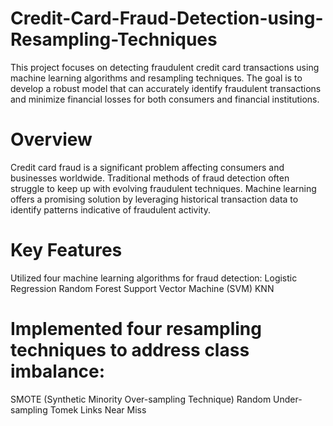 # Credit-Card-Fraud-Detection-using-Resampling-Techniques

This project focuses on detecting fraudulent credit card transactions using machine learning algorithms and resampling techniques. The goal is to develop a robust model that can accurately identify fraudulent transactions and minimize financial losses for both consumers and financial institutions.

# Overview
Credit card fraud is a significant problem affecting consumers and businesses worldwide. Traditional methods of fraud detection often struggle to keep up with evolving fraudulent techniques. Machine learning offers a promising solution by leveraging historical transaction data to identify patterns indicative of fraudulent activity.

# Key Features
Utilized four machine learning algorithms for fraud detection:
  Logistic Regression
  Random Forest
  Support Vector Machine (SVM)
  KNN

# Implemented four resampling techniques to address class imbalance:

  SMOTE (Synthetic Minority Over-sampling Technique)
  Random Under-sampling
  Tomek Links
  Near Miss
